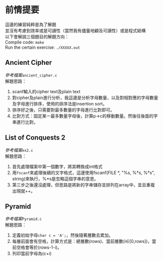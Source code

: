 # 前情提要
這邊的練習純粹是為了解題<br>
並沒有考慮到效率或是可讀性（當然我有儘量地顧及可讀性）或是程式結構<br>
以下會解說三個題目的解題方向：<br>
Compile code: `make`<br>
Run the certain exercise: `./XXXXX.out`<br>

## Ancient Cipher
*參考檔案*`ancient_cipher.c`<br>
解題思路：<br>
1. scanf輸入的cipher text及plain text
2. 對cipher及plain進行分析，我這邊是分析字母數量，以及對相對應的字母數量及字母進行排序，使用的排序法是insertion sort。
3. 排序好之後，只需要對最多數量的字母進行比對即可。
4. 比對方式：固定某一最多數量字母後，計算p&rarr;c的移動數量。然後往後面的字串進行比對。

## List of Conquests 2
*參考檔案*`ex2.c`<br>
解題思路：<br>
1. 首先處理檔案中第一個數字，將其轉換成int格式
2. 用`fscanf`來處理後續的文字格式，這邊使用fscanf(FILE \*, "%s, %\*s, %\*s", string)來執行，%\*s是忽略這個字串的意思。
3. 第三步之後還沒處理，但思路是將新的字串儲存並排列在array中，並且重複出現就++。

## Pyramid
*參考檔案*`Pyramid.c`<br>
解題思路：<br>
1. 定義初始字母`char c = 'A';`，然後隨著層數去累加。
2. 每層前面會有空格，計算方式是：總層數(rows)、當前層數(i&in;[0,rows])，當前空格會等於(rows-1-i)。
3. 列印當前字母為(c+i)
